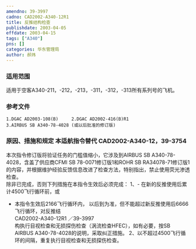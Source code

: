 ```yaml
---
amendno: 39-3997  
cadno: CAD2002-A340-12R1  
title: 反推结构检查  
publishdate: 2003-04-05  
effdate: 2003-04-15  
tags: ["A340"]  
pns: []  
categories: 华东管理局  
author: 郝炜  
---
```

  
### 适用范围  
适用于空客A340-211，-212，-213，-311，-312，-313所有系列号的飞机。  
  
<!--more-->  
### 参考文件  
    1.DGAC AD2003-108(B)     2.DGAC AD2002-416(B)R1  
    3.AIRBUS SB A340-78-4028 (或以后批准的修订版)  
  
### 原因、措施和规定 本适航指令替代 CAD2002-A340-12，39-3754  
本次指令修订版将验证任务的门槛值缩小，它涉及到AIRBUS SB A340-78-4028，含盖了供应商CFMI SB 78-0071修订版1和ROHR SB RA34078-71修订版1的内容，并根据维护经验反馈信息改进了检查方法，特别指出，禁止使用荧光渗透检查。  
    除非已完成，否则下列措施在本指令生效后必须完成： 1、- 在新的反推使用后累计4500飞行循环前，或  
- 本指令生效后2166飞行循环内，     以后到为准，但不能超过新反推使用后6666飞行循环，对反推结  
       CAD2002-A340-12R1   ／39-3997  
构执行目视检查和无损探伤检查（涡流检查HFEC），如有必要，按SB AIRBUS A340-78-4028的说明，采取纠正措施。     2、以不超过4500飞行循环的间隔，重复执行目视检查和无损探伤检查。  
